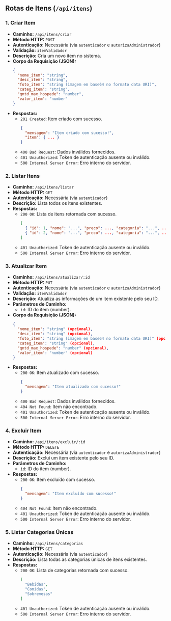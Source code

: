 ## Rotas de Itens (`/api/itens`)

### 1. Criar Item
- **Caminho:** `/api/itens/criar`
- **Método HTTP:** `POST`
- **Autenticação:** Necessária (via `autenticador` e `autorizaAdministrador`)
- **Validação:** `itemValidador`
- **Descrição:** Cria um novo item no sistema.
- **Corpo da Requisição (JSON):**
  ```json
  {
    "nome_item": "string",
    "desc_item": "string",
    "foto_item": "string (imagem em base64 no formato data URI)",
    "categ_item": "string",
    "qntd_max_hospede": "number",
    "valor_item": "number"
  }
  ```
- **Respostas:**
  - `201 Created`: Item criado com sucesso.
    ```json
    {
      "mensagem": "Item criado com sucesso!",
      "item": { ... }
    }
    ```
  - `400 Bad Request`: Dados inválidos fornecidos.
  - `401 Unauthorized`: Token de autenticação ausente ou inválido.
  - `500 Internal Server Error`: Erro interno do servidor.

### 2. Listar Itens
- **Caminho:** `/api/itens/listar`
- **Método HTTP:** `GET`
- **Autenticação:** Necessária (via `autenticador`)
- **Descrição:** Lista todos os itens existentes.
- **Respostas:**
  - `200 OK`: Lista de itens retornada com sucesso.
    ```json
    [
      { "id": 1, "nome": "...", "preco": ..., "categoria": "...", ... },
      { "id": 2, "nome": "...", "preco": ..., "categoria": "...", ... }
    ]
    ```
  - `401 Unauthorized`: Token de autenticação ausente ou inválido.
  - `500 Internal Server Error`: Erro interno do servidor.

### 3. Atualizar Item
- **Caminho:** `/api/itens/atualizar/:id`
- **Método HTTP:** `PUT`
- **Autenticação:** Necessária (via `autenticador` e `autorizaAdministrador`)
- **Validação:** `itemValidador`
- **Descrição:** Atualiza as informações de um item existente pelo seu ID.
- **Parâmetros de Caminho:**
  - `id`: ID do item (number).
- **Corpo da Requisição (JSON):**
  ```json
  {
    "nome_item": "string" (opcional),
    "desc_item": "string" (opcional),
    "foto_item": "string (imagem em base64 no formato data URI)" (opcional),
    "categ_item": "string" (opcional),
    "qntd_max_hospede": "number" (opcional),
    "valor_item": "number" (opcional)
  }
  ```
- **Respostas:**
  - `200 OK`: Item atualizado com sucesso.
    ```json
    {
      "mensagem": "Item atualizado com sucesso!"
    }
    ```
  - `400 Bad Request`: Dados inválidos fornecidos.
  - `404 Not Found`: Item não encontrado.
  - `401 Unauthorized`: Token de autenticação ausente ou inválido.
  - `500 Internal Server Error`: Erro interno do servidor.

### 4. Excluir Item
- **Caminho:** `/api/itens/excluir/:id`
- **Método HTTP:** `DELETE`
- **Autenticação:** Necessária (via `autenticador` e `autorizaAdministrador`)
- **Descrição:** Exclui um item existente pelo seu ID.
- **Parâmetros de Caminho:**
  - `id`: ID do item (number).
- **Respostas:**
  - `200 OK`: Item excluído com sucesso.
    ```json
    {
      "mensagem": "Item excluído com sucesso!"
    }
    ```
  - `404 Not Found`: Item não encontrado.
  - `401 Unauthorized`: Token de autenticação ausente ou inválido.
  - `500 Internal Server Error`: Erro interno do servidor.

### 5. Listar Categorias Únicas
- **Caminho:** `/api/itens/categorias`
- **Método HTTP:** `GET`
- **Autenticação:** Necessária (via `autenticador`)
- **Descrição:** Lista todas as categorias únicas de itens existentes.
- **Respostas:**
  - `200 OK`: Lista de categorias retornada com sucesso.
    ```json
    [
      "Bebidas",
      "Comidas",
      "Sobremesas"
    ]
    ```
  - `401 Unauthorized`: Token de autenticação ausente ou inválido.
  - `500 Internal Server Error`: Erro interno do servidor.